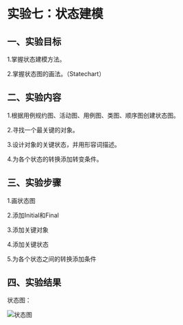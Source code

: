 # 实验七：状态建模

## 一、实验目标

1.掌握状态建模方法。

2.掌握状态图的画法。（Statechart）

## 二、实验内容

1.根据用例规约图、活动图、用例图、类图、顺序图创建状态图。

2.寻找一个最关键的对象。

3.设计对象的关键状态，并用形容词描述。

4.为各个状态的转换添加转变条件。

## 三、实验步骤

1.画状态图

2.添加Initial和Final

3.添加关键对象

4.添加关键状态

5.为各个状态之间的转换添加条件

## 四、实验结果

状态图：

![状态图](https://github.com/hrt123456/uml-modeling-2020/blob/master/students/1714080902535/StatechartDiagram.jpg)

